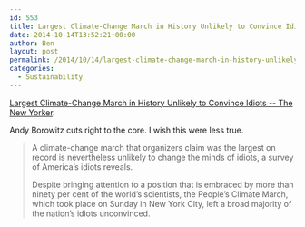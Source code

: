 ```yaml
---
id: 553
title: Largest Climate-Change March in History Unlikely to Convince Idiots
date: 2014-10-14T13:52:21+00:00
author: Ben
layout: post
permalink: /2014/10/14/largest-climate-change-march-in-history-unlikely-to-convince-idiots/
categories:
  - Sustainability
---
```

[Largest Climate-Change March in History Unlikely to Convince Idiots -- The New Yorker](http://www.newyorker.com/humor/borowitz-report/largest-climate-change-march-history-unlikely-convince-idiots?mbid=rss).

Andy Borowitz cuts right to the core. I wish this were less true.

> A climate-change march that organizers claim was the largest on record is nevertheless unlikely to change the minds of idiots, a survey of America’s idiots reveals.
> 
> Despite bringing attention to a position that is embraced by more than ninety per cent of the world’s scientists, the People’s Climate March, which took place on Sunday in New York City, left a broad majority of the nation’s idiots unconvinced.